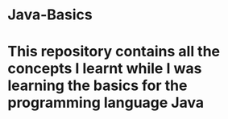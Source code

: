 # Java-Basics

# This repository contains all the concepts I learnt while I was learning the basics for the programming language Java
